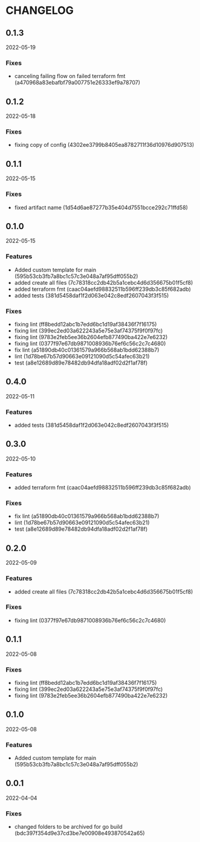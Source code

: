 # CHANGELOG

<!--- next entry here -->

## 0.1.3
2022-05-19

### Fixes

- canceling failing flow on failed terraform fmt (a470968a83ebafbf79a007751e26333ef9a78707)

## 0.1.2
2022-05-18

### Fixes

- fixing copy of config (4302ee3799b8405ea8782711f36d10976d907513)

## 0.1.1
2022-05-15

### Fixes

- fixed artifact name (1d54d6ae87277b35e404d7551bcce292c71ffd58)

## 0.1.0
2022-05-15

### Features

- Added custom template for main (595b53cb3fb7a8bc1c57c3e048a7af95dff055b2)
- added create all files (7c78318cc2db42b5a1cebc4d6d356675b01f5cf8)
- added terraform fmt (caac04aefd98832511b596ff239db3c85f682adb)
- added tests (381d5458daf1f2d063e042c8edf2607043f3f515)

### Fixes

- fixing lint (ff8bedd12abc1b7edd6bc1d19af38436f7f16175)
- fixing lint (399ec2ed03a622243a5e75e3af74375f9f0f97fc)
- fixing lint (9783e2feb5ee36b2604efb877490ba422e7e6232)
- fixing lint (0377f97e67db9871008936b76ef6c56c2c7c4680)
- fix lint (a51890db40c01361579a966b568ab1bdd62388b7)
- lint (1d78be67b57d90663e09121090d5c54afec63b21)
- test (a8e12689d89e78482db94dfa18adf02d2f1af78f)

## 0.4.0
2022-05-11

### Features

- added tests (381d5458daf1f2d063e042c8edf2607043f3f515)

## 0.3.0
2022-05-10

### Features

- added terraform fmt (caac04aefd98832511b596ff239db3c85f682adb)

### Fixes

- fix lint (a51890db40c01361579a966b568ab1bdd62388b7)
- lint (1d78be67b57d90663e09121090d5c54afec63b21)
- test (a8e12689d89e78482db94dfa18adf02d2f1af78f)

## 0.2.0
2022-05-09

### Features

- added create all files (7c78318cc2db42b5a1cebc4d6d356675b01f5cf8)

### Fixes

- fixing lint (0377f97e67db9871008936b76ef6c56c2c7c4680)

## 0.1.1
2022-05-08

### Fixes

- fixing lint (ff8bedd12abc1b7edd6bc1d19af38436f7f16175)
- fixing lint (399ec2ed03a622243a5e75e3af74375f9f0f97fc)
- fixing lint (9783e2feb5ee36b2604efb877490ba422e7e6232)

## 0.1.0
2022-05-08

### Features

- Added custom template for main (595b53cb3fb7a8bc1c57c3e048a7af95dff055b2)

## 0.0.1
2022-04-04

### Fixes

- changed folders to be archived for go build (bdc397f354d9e37cd3be7e00908e493870542a65)